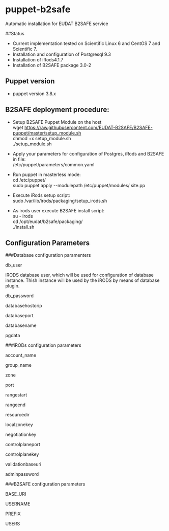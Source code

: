 # puppet-b2safe

Automatic installation for EUDAT B2SAFE service 

##Status

* Current implementation tested on Scientific Linux 6 and CentOS 7 and Scientific 7. 
* Installation and configuration of Postgresql 9.3 
* Installation of iRods4.1.7
* Installation of B2SAFE package  3.0-2

## Puppet version 
* puppet version 3.8.x

## B2SAFE deployment procedure: 
  
* Setup B2SAFE Puppet Module on the host<br>
  wget https://raw.githubusercontent.com/EUDAT-B2SAFE/B2SAFE-puppet/master/setup_module.sh<br>
  chmod +x setup_module.sh<br> 
  ./setup_module.sh 

* Apply your parameters for configuration of Postgres, iRods and B2SAFE in file:<br>
  /etc/puppet/parameters/common.yaml 

* Run puppet in masterless mode: <br>
   cd /etc/puppet/<br>
   sudo puppet apply --modulepath /etc/puppet/modules/ site.pp

* Execute iRods setup script:<br>
   sudo /var/lib/irods/packaging/setup_irods.sh

* As irods user execute B2SAFE install script: <br>
  su - irods <br>
  cd /opt/eudat/b2safe/packaging/<br>
  ./install.sh  


## Configuration Parameters 

###Database configuration paramenters

db_user

iRODS database user, which will be used for configuration of database instance. Thish instance will be used by the iRODS by means of database plugin. 

db_password



databasehostorip

databaseport

databasename

pgdata

###iRODs configuration parameters

account_name

group_name

zone 

port             

rangestart

rangeend

resourcedir

localzonekey

negotiationkey

controlplaneport

controlplanekey

validationbaseuri

adminpassword


###B2SAFE configuration parameters

BASE_URI

USERNAME        

PREFIX           

USERS
 
